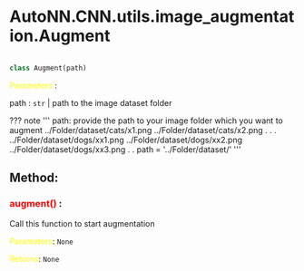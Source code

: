 # AutoNN.CNN.utils.image_augmentation.Augment

```python

class Augment(path)
```

<span style="color:yellow">Parameters</span> :

path : `str` |  path to the image dataset folder

??? note 
        '''
            path: provide the path to your image folder
            which you want to augment
            ../Folder/dataset/cats/x1.png
            ../Folder/dataset/cats/x2.png
            .
            .
            .
            ../Folder/dataset/dogs/xx1.png
            ../Folder/dataset/dogs/xx2.png
            ../Folder/dataset/dogs/xx3.png
            .
            .
            path = '../Folder/dataset/'
        '''

## Method:

### <span style="color:red">**augment()**</span> :
Call this function to start augmentation

<span style="color:yellow">Parameters</span>: `None`

<span style="color:yellow">Returns</span>: `None`